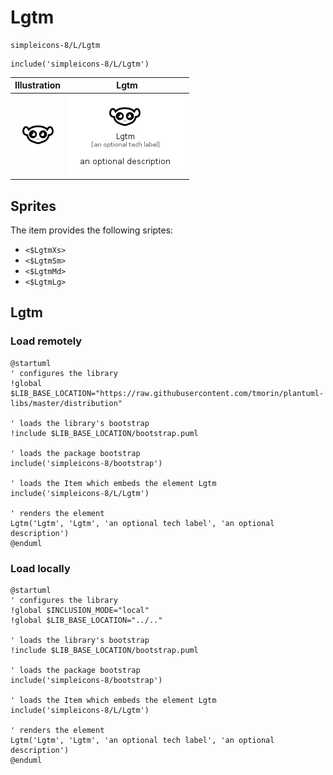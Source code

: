 # Lgtm


```text
simpleicons-8/L/Lgtm
```

```text
include('simpleicons-8/L/Lgtm')
```



| Illustration | Lgtm |
| :---: | :---: |
| ![illustration for Illustration](../../simpleicons-8/L/Lgtm.png) | ![illustration for Lgtm](../../simpleicons-8/L/Lgtm.Local.png) |



## Sprites
The item provides the following sriptes:

- `<$LgtmXs>`
- `<$LgtmSm>`
- `<$LgtmMd>`
- `<$LgtmLg>`





## Lgtm

### Load remotely
```plantuml
@startuml
' configures the library
!global $LIB_BASE_LOCATION="https://raw.githubusercontent.com/tmorin/plantuml-libs/master/distribution"

' loads the library's bootstrap
!include $LIB_BASE_LOCATION/bootstrap.puml

' loads the package bootstrap
include('simpleicons-8/bootstrap')

' loads the Item which embeds the element Lgtm
include('simpleicons-8/L/Lgtm')

' renders the element
Lgtm('Lgtm', 'Lgtm', 'an optional tech label', 'an optional description')
@enduml
```

### Load locally
```plantuml
@startuml
' configures the library
!global $INCLUSION_MODE="local"
!global $LIB_BASE_LOCATION="../.."

' loads the library's bootstrap
!include $LIB_BASE_LOCATION/bootstrap.puml

' loads the package bootstrap
include('simpleicons-8/bootstrap')

' loads the Item which embeds the element Lgtm
include('simpleicons-8/L/Lgtm')

' renders the element
Lgtm('Lgtm', 'Lgtm', 'an optional tech label', 'an optional description')
@enduml
```

